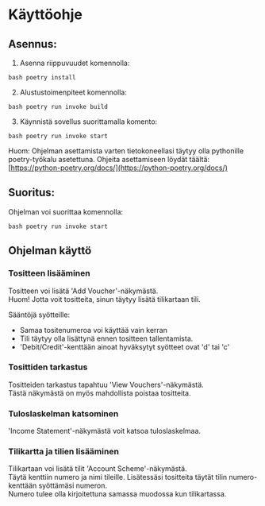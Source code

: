 # Käyttöohje
## Asennus:
1. Asenna riippuvuudet komennolla:

```bash poetry install```

2. Alustustoimenpiteet komennolla:

```bash poetry run invoke build```

3. Käynnistä sovellus suorittamalla komento:

```bash poetry run invoke start```

Huom: Ohjelman asettamista varten tietokoneellasi täytyy olla pythonille poetry-työkalu asetettuna. 
Ohjeita asettamiseen löydät täältä: [https://python-poetry.org/docs/](https://python-poetry.org/docs/)

## Suoritus:
Ohjelman voi suorittaa komennolla:  

```bash poetry run invoke start```  

## Ohjelman käyttö
### Tositteen lisääminen
Tositteen voi lisätä 'Add Voucher'-näkymästä.  
Huom! Jotta voit tositteita, sinun täytyy lisätä tilikartaan tili.  

Sääntöjä syötteille:
 - Samaa tositenumeroa voi käyttää vain kerran
 - Tili täytyy olla lisättynä ennen tositteen tallentamista.
 - 'Debit/Credit'-kenttään ainoat hyväksytyt syötteet ovat 'd' tai 'c'

### Tosittiden tarkastus
Tositteiden tarkastus tapahtuu 'View Vouchers'-näkymästä.  
Tästä näkymästä on myös mahdollista poistaa tositteita.

### Tuloslaskelman katsominen
'Income Statement'-näkymästä voit katsoa tuloslaskelmaa.  

### Tilikartta ja tilien lisääminen
Tilikartaan voi lisätä tilit 'Account Scheme'-näkymästä.  
Täytä kenttiin numero ja nimi tileille. Lisätessäsi tositteita täytät tilin numero-kenttään syöttämäsi numeron.  
Numero tulee olla kirjoitettuna samassa muodossa kun tilikartassa.